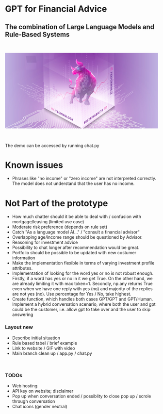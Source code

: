 # GPT for Financial Advice
## The combination of Large Language Models and Rule-Based Systems

 

![Cover.jpg](https://github.com/HSLU-IFZ-Competence-Center-Investments/GPT_for_Financial_Advice/blob/main/Images/Cover.jpg)

 

The demo can be accessed by running chat.py


# Known issues
- Phrases like "no income" or "zero income" are not interpreted correctly. The model does not understand that the user has no income.


# Not Part of the prototype
- How much chatter should it be able to deal with / confusion with mortgage/leasing (limited use case)
- Moderate risk preference (depends on rule set)
- Catch "As a language model AI..." / "consult a financial advisor" 
- Overlapping age/income range should be questioned by Advisor.
- Reasoning for investment advice
- Possibility to chat longer after recommendation would be great.
- Portfolio should be possible to be updated with new costumer information
- Make the implementation flexible in terms of varying investment profile attributes.
- Implementation of looking for the word yes or no is not robust enough. Firstly, if a word has yes or no in it we get True. On the other hand, we are already limiting it with max token=1. Secondly, np.any returns True even when we have one reply with yes (no) and majority of the replies are not yes (no). Use percentage for Yes / No, take highest.
- Create function, which handles both cases GPT/GPT and GPT/Human. Implement a hybrid conversation scenario, where both the user and gpt could be the customer, i.e. allow gpt to take over and the user to skip answering

### Layout new
- Describe initial situation
- Rule based tabel / brief example
- Link to website / GIF with video
- Main branch clean up / app.py / chat.py

 

### TODOs
- Web hosting 
- API key on website; disclaimer
- Pop up when conversation ended / possiblity to close pop up / scrole through conversation
- Chat icons (gender neutral)